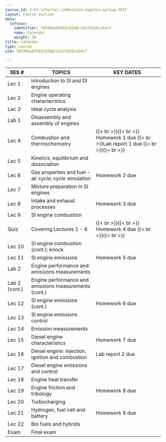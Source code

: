 ```yaml
---
course_id: 2-61-internal-combustion-engines-spring-2017
layout: course_section
menu:
  leftnav:
    identifier: 70fd8ba8d583c52b8c13a73d28ce54cf
    name: Calendar
    weight: 20
title: Calendar
type: course
uid: 70fd8ba8d583c52b8c13a73d28ce54cf

---
```


| SES # | TOPICS | KEY DATES |
| --- | --- | --- |
| Lec 1 | Introduction to SI and DI engines | &nbsp; |
| Lec 2 | Engine operating characteristics | &nbsp; |
| Lec 3 | Ideal cycle analysis | &nbsp; |
| Lab 1 | Disassembly and assembly of engines | &nbsp; |
| Lec 4 | Combustion and thermochemistry |  {{< br >}}{{< br >}} Homework 1 due  {{< br >}}Lab report 1 due {{< br >}}{{< br >}}  |
| Lec 5 | Kinetics, equilibrium and dissociation | &nbsp; |
| Lec 6 | Gas properties and fuel - air cycle; cycle simulation | Homework 2 due |
| Lec 7 | Mixture preparation in SI engines | &nbsp; |
| Lec 8 | Intake and exhaust processes | Homework 3 due |
| Lec 9 | SI engine combustion | &nbsp; |
| Quiz | Covering Lectures 1 - 6 |  {{< br >}}{{< br >}} Homework 4 due {{< br >}}{{< br >}}  |
| Lec 10 | SI engine combustion (cont.); knock | &nbsp; |
| Lec 11 | SI engine emissions | Homework 5 due |
| Lab 2 | Engine performance and emissions measurements | &nbsp; |
| Lab 2 (cont.) | Engine performance and emissions measurements (cont.) | &nbsp; |
| Lec 12 | SI engine emissions (cont.) | Homework 6 due |
| Lec 13 | SI engine emissions control | &nbsp; |
| Lec 14 | Emission measurements | &nbsp; |
| Lec 15 | Diesel engine characteristics | Homework 7 due |
| Lec 16 | Diesel engine: injection, ignition and combustion | Lab report 2 due |
| Lec 17 | Diesel engine emissions and control | &nbsp; |
| Lec 18 | Engine heat transfer | &nbsp; |
| Lec 19 | Engine friction and tribology | Homework 8 due |
| Lec 20 | Turbocharging | &nbsp; |
| Lec 21 | Hydrogen, fuel cell and battery | Homework 9 due |
| Lec 22 | Bio fuels and hybrids | &nbsp; |
| Exam | Final exam |